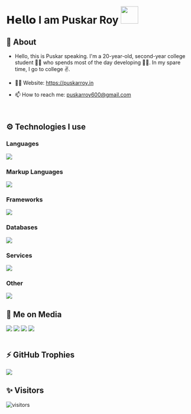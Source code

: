 # 𝗛𝗲𝗹𝗹𝗼 I am Puskar Roy <img src="https://cdn.pixabay.com/animation/2023/05/25/09/35/09-35-39-25_512.gif" width="47"> 

<div align="left" width="100%">

## 🧐 About

- Hello, this is Puskar speaking. I'm a 20-year-old, second-year college student 👨‍🎓 who spends most of the day developing 🧑‍💻. In my spare time, I go to college ✌.

- 👨‍💻 Website: https://puskarroy.in
- 📫 How to reach me: puskarroy600@gmail.com

  
<br />

## ⚙️ Technologies I use
   
### Languages
<img src="https://skillicons.dev/icons?i=javascript,typescript,python,go,java,c,matlab&theme=dark" />

### Markup Languages
<img src="https://skillicons.dev/icons?i=html,css,markdown&theme=dark" />

### Frameworks
<img src="https://skillicons.dev/icons?i=react,nextjs,nodejs,nestjs,tailwindcss,bootstrap,materialui,jquery,alpinejs,express,webpack,electron,graphql,bun&theme=dark" />

### Databases
<img src="https://skillicons.dev/icons?i=mongodb,mysql,firebase,sqlite,postgresql&theme=dark" />

### Services
<img src="https://skillicons.dev/icons?i=vercel,netlify,aws,replit&theme=dark" />

### Other
<img src="https://skillicons.dev/icons?i=docker,kubernetes,github,gitlab,git,sentry,figma,ps&theme=dark" />

<br />

## 📱 Me on Media
<div>
   <a href="https://www.instagram.com/puskar__xd/?hl=en"><img src="https://skillicons.dev/icons?i=instagram&theme=dark" /></a>
   <a href="https://twitter.com/PuskarR_"><img src="https://skillicons.dev/icons?i=twitter&theme=dark" /></a>
   <a href="https://www.linkedin.com/in/puskar-roy/"><img src="https://skillicons.dev/icons?i=linkedin&theme=dark" /></a>
   <a href="https://puskarroy.site"><img src="https://skillicons.dev/icons?i=discord&theme=dark" /></a>
</div>

<br />

## ⚡ GitHub Trophies</h2>
<img src="https://github-profile-trophy.vercel.app/?username=Puskar-Roy&theme=darkhub&no-frame=true&margin-w=15&margin-h=15" />

<br />




## ✨ Visitors

![visitors](https://visitor-badge.laobi.icu/badge?page_id=Puskar-Roy)

<br />


